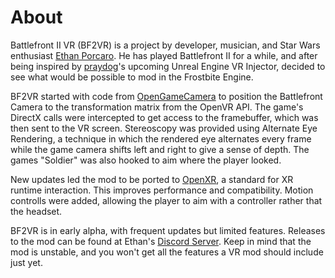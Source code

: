 # About
Battlefront II VR (BF2VR) is a project by developer, musician, and Star Wars enthusiast [Ethan Porcaro](https://ethanporcaro.com/). He has played Battlefront II for a while, and after being inspired by [praydog](https://github.com/praydog)'s upcoming Unreal Engine VR Injector, decided to see what would be possible to mod in the Frostbite Engine.

BF2VR started with code from [OpenGameCamera](https://github.com/coltonon/OpenGameCamera) to position the Battlefront Camera to the transformation matrix from the OpenVR API. The game's DirectX calls were intercepted to get access to the framebuffer, which was then sent to the VR screen. Stereoscopy was provided using Alternate Eye Rendering, a technique in which the rendered eye alternates every frame while the game camera shifts left and right to give a sense of depth. The games "Soldier" was also hooked to aim where the player looked.

New updates led the mod to be ported to [OpenXR](https://www.khronos.org/openxr/), a standard for XR runtime interaction. This improves performance and compatibility. Motion controlls were added, allowing the player to aim with a controller rather that the headset.

BF2VR is in early alpha, with frequent updates but limited features. Releases to the mod can be found at Ethan's [Discord Server](https://discord.gg/mrKYwzd3N4). Keep in mind that the mod is unstable, and you won't get all the features a VR mod should include just yet.